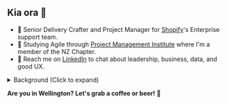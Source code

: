 ## Kia ora 👋 

- 💼 Senior Delivery Crafter and Project Manager for [Shopify](https://github.com/shopify)'s Enterprise support team.
- 🌱 Studying Agile through [Project Management Institute](https://www.pmi.org/) where I'm a member of the NZ Chapter.
- 💬 Reach me on [LinkedIn](https://linkedin.com/in/adamthomsonnz) to chat about leadership, business, data, and good UX.

<details>
<summary>Background (Click to expand)</summary>

I've been with Shopify.com since 2019 where I'm proud to help our teams do their best work. 🚀<br />
<br />

- **Late 1990s** - Began building websites as a teenager
- **2000s** - Begun freelancing in design, photography and website development
- **2007** - Became a DJ at a legendary 40-year-old radio station
- **2009** - Started working for a successful clothing brand
- **2011** - WordCamp (WordPress conference) co-organiser
- **2014** - Contracted to manage radio station for 4 weeks
- **2017** - Took over Wellington WordPress meetup.com group, begun co-organising WP meetups
- **2017** - Contracted to manage radio station for 6 weeks
  - Helped fundraise, save and convert the radio station into a charitable trust
  - Helped form a culture and events committee
  - Helped move to a brand new state-of-the-art building
- **2017** - Started working for an industry training organization
  - Moved all technology from on-prem to cloud (O365)
  - Rebuilt 4 websites
  - Rebuilt their learning management system 
- **2018** - WordCamp (WordPress conference) co-organiser and emcee
- **2019 - Started working for Shopify** 🚀
  - **2020** - ✈️ Shopify Summit, Ottawa, Canada
    - Toured HQ, met CEO Tobi Lütke, COO Toby Shannon and Chief of Operations David Gaylord
  - **2020** - Joined pilot to design the support experience for Shopify's highest value merchants
  - **2021** - Became an enterprise support manager
  - **2023** - ✈️ Leadership conference, Fairmont Banff Springs, Canada
  - **2023** - Joined enterprise support's senior leadership team
  - **2025** - ✈️ Shopify Summit, Toronto, Canada
- **2023** - Became a certified chocolate taster and educator (IICCT Level 1 and 2)
- **2025** - Travelling through 24 towns and cities across 17 countries over 4 months - most of it while working 

<br />
Experienced public speaker and community organiser - Over a decade as a radio announcer and interviewer, planner and emcee of conferences and festivals, IT meetup organiser, and more recently chocolate tasting host and educator as one of New Zealand's very few certified chocolate tasters.<br />
<br />
Experienced technical lead. I care about good design and seamless experiences, feedback and informed decision making, first principles thinking, innovation, and being inspired. I believe that my diverse experiences enhance my adaptability and foresight, making me a valuable simplifier and problem solver.

</details>

**Are you in Wellington? Let's grab a coffee or beer!** 🍻


<!--
**adamthomson/adamthomson** is a ✨ _special_ ✨ repository because its `README.md` (this file) appears on your GitHub profile.

Here are some ideas to get you started:
- 👯 I’m looking to collaborate on ...
- 🤔 I’m looking for help with ...

-->
